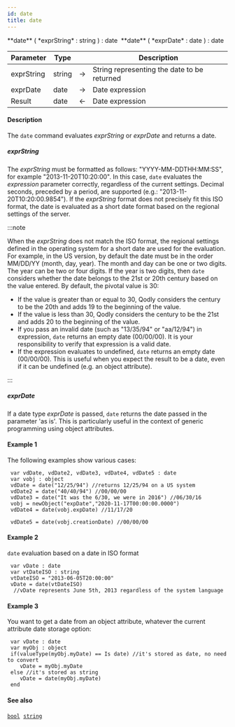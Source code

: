```yaml
---
id: date
title: date
---
```



<!-- REF #_command_.date.Syntax -->**date** ( *exprString* : string ) : date&nbsp; **date** ( *exprDate* : date ) : date<!-- END REF -->


<!-- REF #_command_.date.Params -->
|Parameter|Type||Description|
|---------|--- |:---:|------|
|exprString|string|&#8594;|String representing the date to be returned|
|exprDate|date|&#8594;|Date expression|
|Result|date|&#8592;|Date expression|<!-- END REF -->

#### Description

The `date` command <!-- REF #_command_.date.Summary -->evaluates *exprString* or *exprDate* and returns a date<!-- END REF -->.

##### *exprString*

The *exprString* must be formatted as follows: "YYYY-MM-DDTHH:MM:SS", for example "2013-11-20T10:20:00". In this case, `date` evaluates the *expression* parameter correctly, regardless of the current settings. Decimal seconds, preceded by a period, are supported (e.g.: "2013-11-20T10:20:00.9854").
If the *exprString* format does not precisely fit this ISO format, the date is evaluated as a short date format based on the regional settings of the server.

:::note

When the *exprString* does not match the ISO format, the regional settings defined in the operating system for a short date are used for the evaluation. For example, in the US version, by default the date must be in the order MM/DD/YY (month, day, year). The month and day can be one or two digits. The year can be two or four digits. If the year is two digits, then `date` considers whether the date belongs to the 21st or 20th century based on the value entered. By default, the pivotal value is 30:

* If the value is greater than or equal to 30, Qodly considers the century to be the 20th and adds 19 to the beginning of the value.
* If the value is less than 30, Qodly considers the century to be the 21st and adds 20 to the beginning of the value.
* If you pass an invalid date (such as "13/35/94" or "aa/12/94") in expression, `date` returns an empty date (00/00/00). It is your responsibility to verify that expression is a valid date.
* If the expression evaluates to undefined, `date` returns an empty date (00/00/00). This is useful when you expect the result to be a date, even if it can be undefined (e.g. an object attribute).

:::

##### *exprDate*

If a date type *exprDate* is passed, `date` returns the date passed in the parameter 'as is'. This is particularly useful in the context of generic programming using object attributes.

#### Example 1

The following examples show various cases:

```qs
 var vdDate, vdDate2, vdDate3, vdDate4, vdDate5 : date
 var vobj : object
 vdDate = date("12/25/94") //returns 12/25/94 on a US system
 vdDate2 = date("40/40/94") //00/00/00
 vdDate3 = date("It was the 6/30, we were in 2016") //06/30/16
 vobj = newObject("expDate","2020-11-17T00:00:00.0000")
 vdDate4 = date(vobj.expDate) //11/17/20

 vdDate5 = date(vobj.creationDate) //00/00/00

```

#### Example 2

`date` evaluation based on a date in ISO format

```qs
 var vDate : date
 var vtDateISO : string
 vtDateISO = "2013-06-05T20:00:00"
 vDate = date(vtDateISO)
  //vDate represents June 5th, 2013 regardless of the system language

```

#### Example 3

You want to get a date from an object attribute, whatever the current attribute date storage option:

```qs
 var vDate : date
 var myObj : object
 if(valueType(myObj.myDate) == Is date) //it's stored as date, no need to convert
    vDate = myObj.myDate
 else //it's stored as string
    vDate = date(myObj.myDate)
 end

```

#### See also

[`bool`](bool.md)&nbsp; 
[`string`](string.md)
